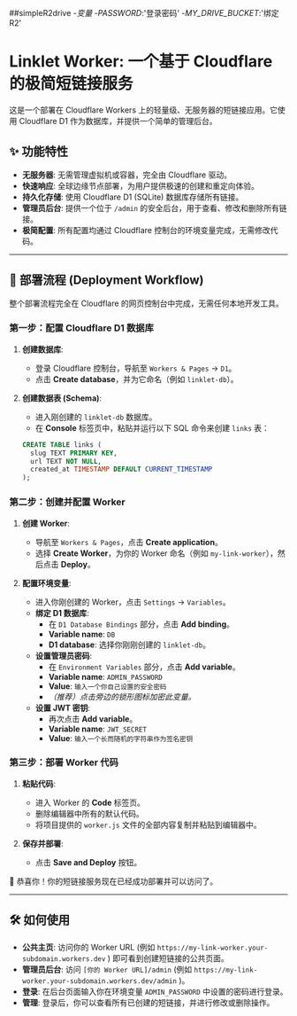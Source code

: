 ##simpleR2drive
-*变量*
-*PASSWORD*:'登录密码'
-*MY_DRIVE_BUCKET*:'绑定R2'
# Linklet Worker: 一个基于 Cloudflare 的极简短链接服务

这是一个部署在 Cloudflare Workers 上的轻量级、无服务器的短链接应用。它使用 Cloudflare D1 作为数据库，并提供一个简单的管理后台。

## ✨ 功能特性

- **无服务器**: 无需管理虚拟机或容器，完全由 Cloudflare 驱动。
- **快速响应**: 全球边缘节点部署，为用户提供极速的创建和重定向体验。
- **持久化存储**: 使用 Cloudflare D1 (SQLite) 数据库存储所有链接。
- **管理员后台**: 提供一个位于 `/admin` 的安全后台，用于查看、修改和删除所有链接。
- **极简配置**: 所有配置均通过 Cloudflare 控制台的环境变量完成，无需修改代码。

---

## 🚀 部署流程 (Deployment Workflow)

整个部署流程完全在 Cloudflare 的网页控制台中完成，无需任何本地开发工具。

### 第一步：配置 Cloudflare D1 数据库

1.  **创建数据库**:
    - 登录 Cloudflare 控制台，导航至 `Workers & Pages` -> `D1`。
    - 点击 **Create database**，并为它命名（例如 `linklet-db`）。

2.  **创建数据表 (Schema)**:
    - 进入刚创建的 `linklet-db` 数据库。
    - 在 **Console** 标签页中，粘贴并运行以下 SQL 命令来创建 `links` 表：

    ```sql
    CREATE TABLE links (
      slug TEXT PRIMARY KEY,
      url TEXT NOT NULL,
      created_at TIMESTAMP DEFAULT CURRENT_TIMESTAMP
    );
    ```

### 第二步：创建并配置 Worker

1.  **创建 Worker**:
    - 导航至 `Workers & Pages`，点击 **Create application**。
    - 选择 **Create Worker**，为你的 Worker 命名（例如 `my-link-worker`），然后点击 **Deploy**。

2.  **配置环境变量**:
    - 进入你刚创建的 Worker，点击 `Settings` -> `Variables`。
    - **绑定 D1 数据库**:
        - 在 `D1 Database Bindings` 部分，点击 **Add binding**。
        - **Variable name**: `DB`
        - **D1 database**: 选择你刚刚创建的 `linklet-db`。
    - **设置管理员密码**:
        - 在 `Environment Variables` 部分，点击 **Add variable**。
        - **Variable name**: `ADMIN_PASSWORD`
        - **Value**: `输入一个你自己设置的安全密码`
        - *（推荐）点击旁边的锁形图标加密此变量。*
    - **设置 JWT 密钥**:
        - 再次点击 **Add variable**。
        - **Variable name**: `JWT_SECRET`
        - **Value**: `输入一个长而随机的字符串作为签名密钥`

### 第三步：部署 Worker 代码

1.  **粘贴代码**:
    - 进入 Worker 的 **Code** 标签页。
    - 删除编辑器中所有的默认代码。
    - 将项目提供的 `worker.js` 文件的全部内容复制并粘贴到编辑器中。

2.  **保存并部署**:
    - 点击 **Save and Deploy** 按钮。

🎉 恭喜你！你的短链接服务现在已经成功部署并可以访问了。

---

## 🛠️ 如何使用

- **公共主页**: 访问你的 Worker URL (例如 `https://my-link-worker.your-subdomain.workers.dev` ) 即可看到创建短链接的公共页面。
- **管理员后台**: 访问 `[你的 Worker URL]/admin` (例如 `https://my-link-worker.your-subdomain.workers.dev/admin` )。
- **登录**: 在后台页面输入你在环境变量 `ADMIN_PASSWORD` 中设置的密码进行登录。
- **管理**: 登录后，你可以查看所有已创建的短链接，并进行修改或删除操作。


